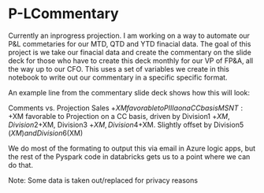 # P-LCommentary

Currently an inprogress projection. I am working on a way to automate our P&L commetaries for our MTD, QTD and YTD finacial data. The goal of this project is we take our finacial data and create the commentary on the slide deck for those who have to create this deck monthly for our VP of FP&A, all the way up to our CFO. This uses a set of variables we create in this notebook to write out our commentary in a specific specific format. 

An example line from the commentary slide deck shows how this will look: 

Comments vs. Projection
Sales +$XM favorable to PIIIa on a CC basis
MSNT: +$XM favorable to Projection on a CC basis, driven by Division1 +$XM, Division2 +$XM, Division3 +$XM, Division4 +$XM. Slightly offset by Division5 ($XM) and Division6 ($XM) 


We do most of the formating to output this via email in Azure logic apps, but the rest of the Pyspark code in databricks gets us to a point where we can do that.


Note: Some data is taken out/replaced for privacy reasons
